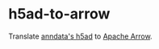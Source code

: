 # h5ad-to-arrow

Translate [anndata's h5ad](https://anndata.readthedocs.io/en/latest/anndata.read_h5ad.html) to [Apache Arrow](https://arrow.apache.org/).
